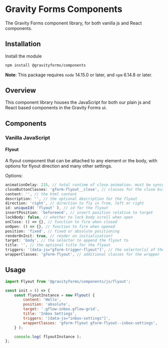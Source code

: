 # Gravity Forms Components

The Gravity Forms component library, for both vanilla js and React components.

## Installation

Install the module

```bash
npm install @gravityforms/components
```

**Note**: This package requires `node` 14.15.0 or later, and `npm` 6.14.8 or later. 

## Overview

This component library houses the JavaScript for both our plain js and React based components in the Gravity Forms ui. 

## Components

### Vanilla JavaScript

#### Flyout

A flyout component that can be attached to any element or the body, with options for flyout direction and many other settings.

Options:

```js
animationDelay: 215, // total runtime of close animation. must be synced with css
closeButtonClasses: 'gform-flyout__close', // classes for the close button
content: '', // the html content
description: '', // the optional description for the flyout
direction: 'right', // direction to fly in from, left or right
id: uniqueId( 'flyout' ), // id for the flyout
insertPosition: 'beforeend', // insert position relative to target
lockBody: false, // whether to lock body scroll when open
onClose: () => {}, // function to fire when closed
onOpen: () => {}, // function to fire when opened
position: 'fixed', // fixed or absolute positioning
renderOnInit: true, // render on initialization?
target: 'body', // the selector to append the flyout to
title: '', // the optional title for the flyout
triggers: '[data-js="gform-trigger-flyout"]', // the selector[s] of the trigger that shows it
wrapperClasses: 'gform-flyout', // additional classes for the wrapper
```

## Usage

```js
import Flyout from '@gravityforms/components/js/flyout';

const init = () => {
	const flyoutInstance = new Flyout( {
		content: 'Hello',
		position: 'absolute',
		target: '.gflow-inbox.gflow-grid',
		title: 'Inbox Settings',
		triggers: '[data-js="inbox-settings"]',
		wrapperClasses: 'gform-flyout gform-flyout--inbox-settings',
	} );

	console.log( flyoutInstance );
};
```



